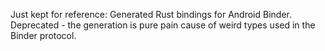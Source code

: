 Just kept for reference: Generated Rust bindings for Android Binder. Deprecated - the generation is pure pain cause of
weird types used in the Binder protocol.
